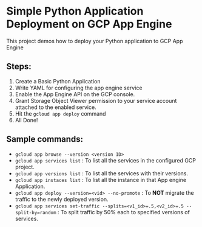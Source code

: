 # Simple Python Application Deployment on GCP App Engine 

This project demos how to deploy your Python application to GCP App Engine

## Steps:
1. Create a Basic Python Application
2. Write YAML for configuring the app engine service
3. Enable the App Engine API on the GCP console.
4. Grant Storage Object Viewer permission to your service account attached to the enabled service. 
5. Hit the ```gcloud app deploy``` command
6. All Done!


## Sample commands:
- ```gcloud app browse --version <version ID>```
- ```gcloud app services list``` : To list all the services in the configured GCP project.  
- ```gcloud app versions list``` : To list all the services with their versions.
- ```gcloud app instaces list``` : To list all the instance in that App engine Application.
- ```gcloud app deploy --version=<vid> --no-promote``` : To **NOT** migrate the traffic to the newly deployed version.
- ```gcloud app services set-traffic --splits=<v1_id>=.5,<v2_id>=.5 --split-by=random``` : To split traffic by 50% each to specified versions of services.
  
